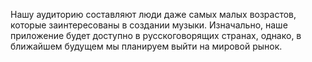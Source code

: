 Нашу аудиторию составляют люди даже самых малых возрастов, которые заинтересованы в создании музыки. Изначально, наше приложение будет доступно в русскоговорящих странах, однако, в ближайшем будущем мы планируем выйти на мировой рынок.  
